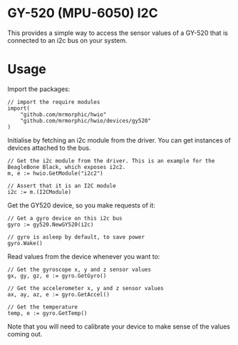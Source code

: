 # GY-520 (MPU-6050) I2C

This provides a simple way to access the sensor values of a GY-520 that is connected to an i2c bus on your system.

# Usage

Import the packages:

	// import the require modules
	import(
		"github.com/mrmorphic/hwio"
		"github.com/mrmorphic/hwio/devices/gy520"
	)

Initialise by fetching an i2c module from the driver. You can get instances of devices attached to
the bus.

	// Get the i2c module from the driver. This is an example for the BeagleBone Black, which exposes i2c2.
	m, e := hwio.GetModule("i2c2")

	// Assert that it is an I2C module
	i2c := m.(I2CModule)

Get the GY520 device, so you make requests of it:

	// Get a gyro device on this i2c bus
	gyro := gy520.NewGY520(i2c)

	// gyro is asleep by default, to save power
	gyro.Wake()

Read values from the device whenever you want to:

	// Get the gyroscope x, y and z sensor values
	gx, gy, gz, e := gyro.GetGyro()

	// Get the accelerometer x, y and z sensor values
	ax, ay, az, e := gyro.GetAccel()

	// Get the temperature
	temp, e := gyro.GetTemp()

Note that you will need to calibrate your device to make sense of the values coming out.